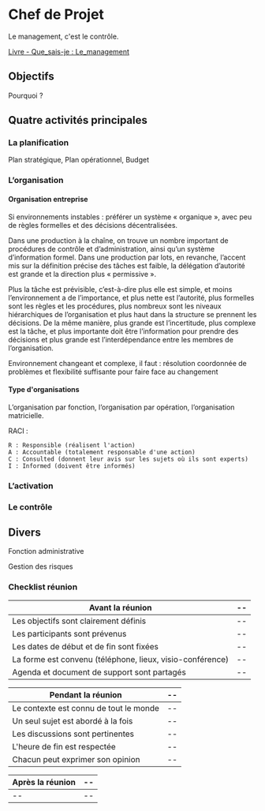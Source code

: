 # Chef de Projet

Le management, c'est le contrôle.

[Livre - Que_sais-je : Le_management](http://www.puf.com/Que_sais-je:Le_management)

## Objectifs

Pourquoi ?


## Quatre activités principales


### La planification

Plan stratégique, Plan opérationnel, Budget


### L’organisation

#### Organisation entreprise

Si environnements instables : préférer un système « organique », avec peu de règles formelles et des décisions décentralisées.

Dans une production à la chaîne, on trouve un nombre important de procédures de contrôle et d’administration, ainsi qu’un système d’information formel.
Dans une production par lots, en revanche, l’accent mis sur la définition précise des tâches est faible, la délégation d’autorité est grande et la direction plus « permissive ».

Plus la tâche est prévisible, c’est-à-dire plus elle est simple, et moins l’environnement a de l’importance, et plus nette est l’autorité, plus formelles sont les règles et les procédures, plus nombreux sont les niveaux hiérarchiques de l’organisation et plus haut dans la structure se prennent les décisions.
De la même manière, plus grande est l’incertitude, plus complexe est la tâche, et plus importante doit être l’information pour prendre des décisions et plus grande est l’interdépendance entre les membres de l’organisation.

Environnement changeant et complexe, il faut : résolution coordonnée de problèmes et flexibilité suffisante pour faire face au changement

#### Type d'organisations

L’organisation par fonction, l’organisation par opération, l’organisation matricielle.


RACI :

    R : Responsible (réalisent l'action)
    A : Accountable (totalement responsable d'une action)
    C : Consulted (donnent leur avis sur les sujets où ils sont experts)
    I : Informed (doivent être informés)



### L’activation



### Le contrôle


## Divers

Fonction administrative

Gestion des risques

### Checklist réunion

| Avant la réunion | -- |
| -- | -- |
| Les objectifs sont clairement définis | -- |
| Les participants sont prévenus | -- |
| Les dates de début et de fin sont fixées | -- |
| La forme est convenu (téléphone, lieux, visio-conférence) | -- |
| Agenda et document de support sont partagés | -- |


| Pendant la réunion | -- |
| -- | -- |
| Le contexte est connu de tout le monde | -- |
| Un seul sujet est abordé à la fois | -- |
| Les discussions sont pertinentes | -- |
| L'heure de fin est respectée | -- |
| Chacun peut exprimer son opinion | -- |

| Après la réunion | -- |
| -- | -- |
| -- | -- |



